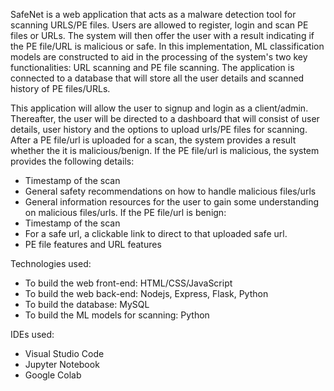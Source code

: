 SafeNet is a web application that acts as a malware detection tool for scanning URLS/PE files. Users are allowed to register, login and scan PE files or URLs. The system will then offer the user with a result 
indicating if the PE file/URL is malicious or safe. 
In this implementation, ML classification models are constructed to aid in the processing of the system's two key functionalities: URL scanning and PE file scanning.
The application is connected to a database that will store all the user details and scanned history of PE files/URLs.

This application will allow the user to signup and login as a client/admin. Thereafter, the user will be directed to a dashboard that will consist of user details, user history and the options to upload urls/PE files for scanning.
After a PE file/url is uploaded for a scan, the system provides a result whether the it is malicious/benign.
If the PE file/url is malicious, the system provides the following details:
- Timestamp of the scan
- General safety recommendations on how to handle malicious files/urls
- General information resources for the user to gain some understanding on malicious files/urls.
If the PE file/url is benign:
- Timestamp of the scan
- For a safe url, a clickable link to direct to that uploaded safe url.
- PE file features and URL features

Technologies used:
- To build the web front-end: HTML/CSS/JavaScript
- To build the web back-end: Nodejs, Express, Flask, Python
- To build the database: MySQL
- To build the ML models for scanning: Python 

IDEs used:
- Visual Studio Code
- Jupyter Notebook
- Google Colab
